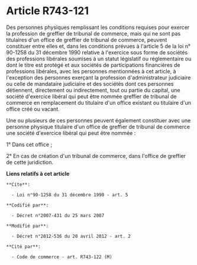 # Article R743-121

Des personnes physiques remplissant les conditions requises pour exercer la profession de greffier de tribunal de commerce,
mais qui ne sont pas titulaires d'un office de greffier de tribunal de commerce, peuvent constituer entre elles et, dans les
conditions prévues à l'article 5 de la loi n° 90-1258 du 31 décembre 1990 relative à l'exercice sous forme de sociétés des
professions libérales soumises à un statut législatif ou réglementaire ou dont le titre est protégé et aux sociétés de
participations financières de professions libérales, avec les personnes mentionnées à cet article, à l'exception des
personnes exerçant la profession d'administrateur judiciaire ou celle de mandataire judiciaire et des sociétés dont ces
personnes détiennent, directement ou indirectement, tout ou partie du capital, une société d'exercice libéral qui peut être
nommée greffier de tribunal de commerce en remplacement du titulaire d'un office existant ou titulaire d'un office créé ou
vacant. 

Une ou plusieurs de ces personnes peuvent également constituer avec une personne physique titulaire d'un office de greffier
de tribunal de commerce une société d'exercice libéral qui peut être nommée : 

1° Dans cet office ; 

2° En cas de création d'un tribunal de commerce, dans l'office de greffier de cette juridiction.

**Liens relatifs à cet article**

	**Cite**:

	  - Loi n°90-1258 du 31 décembre 1990 - art. 5

	**Codifié par**:

	  - Décret n°2007-431 du 25 mars 2007

	**Modifié par**:

	  - Décret n°2012-536 du 20 avril 2012 - art. 2

	**Cité par**:

	  - Code de commerce - art. R743-122 (M)
